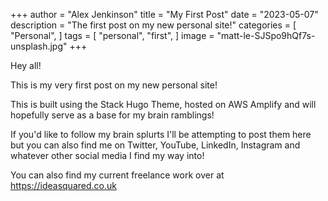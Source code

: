 +++
author = "Alex Jenkinson"
title = "My First Post"
date = "2023-05-07"
description = "The first post on my new personal site!"
categories = [
    "Personal",
]
tags = [
    "personal",
    "first",
]
image = "matt-le-SJSpo9hQf7s-unsplash.jpg"
+++

Hey all!

This is my very first post on my new personal site!

This is built using the Stack Hugo Theme, hosted on AWS Amplify and will hopefully serve as a base for my brain ramblings!

If you'd like to follow my brain splurts I'll be attempting to post them here but you can also find me on Twitter, YouTube, LinkedIn, Instagram and whatever other social media I find my way into!

You can also find my current freelance work over at https://ideasquared.co.uk
